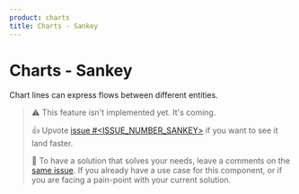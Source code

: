```yaml
---
product: charts
title: Charts - Sankey
---
```


# Charts - Sankey

<p class='description'>Chart lines can express flows between different entities.</p>

> ⚠️ This feature isn't implemented yet. It's coming.
>
> 👍 Upvote [issue #<ISSUE_NUMBER_SANKEY>](https://github.com/mui/mui-x/issues/<ISSUE_NUMBER_SANKEY>) if you want to see it land faster.
>
> 💬 To have a solution that solves your needs, leave a comments on the [same issue](https://github.com/mui/mui-x/issues/<ISSUE_NUMBER_SANKEY>).
> If you already have a use case for this component, or if you are facing a pain-point with your current solution.
